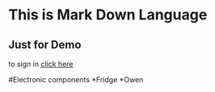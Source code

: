 # This is Mark Down Language
## Just for Demo
to sign in [ click here](login.html)


#Electronic components
*Fridge
*Owen
